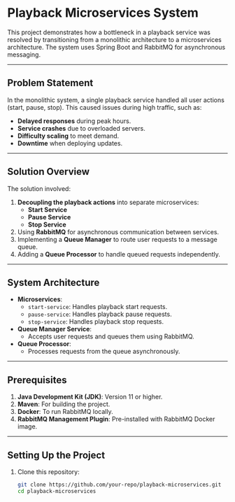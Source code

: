 # Playback Microservices System

This project demonstrates how a bottleneck in a playback service was resolved by transitioning from a monolithic architecture to a microservices architecture. The system uses Spring Boot and RabbitMQ for asynchronous messaging.

---

## Problem Statement

In the monolithic system, a single playback service handled all user actions (start, pause, stop). This caused issues during high traffic, such as:
- **Delayed responses** during peak hours.
- **Service crashes** due to overloaded servers.
- **Difficulty scaling** to meet demand.
- **Downtime** when deploying updates.

---

## Solution Overview

The solution involved:
1. **Decoupling the playback actions** into separate microservices:
   - **Start Service**
   - **Pause Service**
   - **Stop Service**
2. Using **RabbitMQ** for asynchronous communication between services.
3. Implementing a **Queue Manager** to route user requests to a message queue.
4. Adding a **Queue Processor** to handle queued requests independently.

---

## System Architecture

- **Microservices**:
  - `start-service`: Handles playback start requests.
  - `pause-service`: Handles playback pause requests.
  - `stop-service`: Handles playback stop requests.
- **Queue Manager Service**:
  - Accepts user requests and queues them using RabbitMQ.
- **Queue Processor**:
  - Processes requests from the queue asynchronously.

---

## Prerequisites

1. **Java Development Kit (JDK)**: Version 11 or higher.
2. **Maven**: For building the project.
3. **Docker**: To run RabbitMQ locally.
4. **RabbitMQ Management Plugin**: Pre-installed with RabbitMQ Docker image.

---

## Setting Up the Project

1. Clone this repository:
   ```bash
   git clone https://github.com/your-repo/playback-microservices.git
   cd playback-microservices
